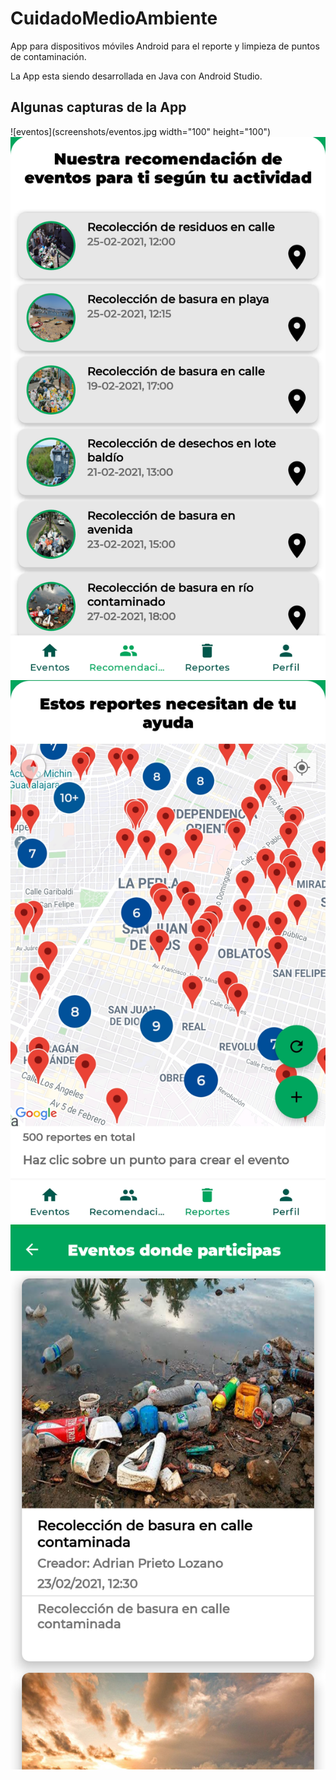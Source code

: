 # CuidadoMedioAmbiente
App para dispositivos móviles Android para el reporte y limpieza de puntos de contaminación.

La App esta siendo desarrollada en Java con Android Studio.

## Algunas capturas de la App
![eventos](screenshots/eventos.jpg width="100" height="100") ![recomendaciones](screenshots/recomendaciones.png)
![reportes](screenshots/reportes.jpg) ![participaciones](screenshots/participaciones.png)
